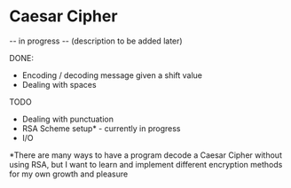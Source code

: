 # Caesar Cipher

-- in progress --
(description to be added later)

DONE:
* Encoding / decoding message given a shift value
* Dealing with spaces

TODO
* Dealing with punctuation
* RSA Scheme setup* - currently in progress
* I/O

*There are many ways to have a program decode a Caesar Cipher without using RSA, but I want to learn and implement
different encryption methods for my own growth and pleasure
